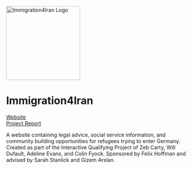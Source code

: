 <img src='https://github.com/willdufault/immigration4iran/assets/99445180/e1bd5169-8b33-407d-97ce-270c768b6425' alt='Immigration4Iran Logo' height='200' width='200'>

# Immigration4Iran

[Website](https://willdufault.github.io/immigration4iran) <br/>
[Project Report](https://digital.wpi.edu/pdfviewer/37720h16k)

A website containing legal advice, social service information, and community building opportunities for refugees trying to enter Germany. Created as part of the Interactive Qualifying Project of Zeb Carty, Will Dufault, Adeline Evans, and Colin Fyock. Sponsored by Felix Hoffman and advised by Sarah Stanlick and Gizem Arslan.
